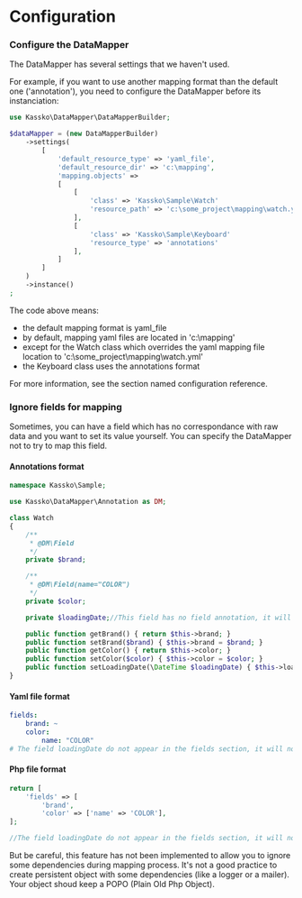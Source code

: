 Configuration
=================

### Configure the DataMapper ###

The DataMapper has several settings that we haven't used.

For example, if you want to use another mapping format than the default one ('annotation'), you need to configure the DataMapper before its instanciation:

```php
use Kassko\DataMapper\DataMapperBuilder;

$dataMapper = (new DataMapperBuilder)
    ->settings(
        [
            'default_resource_type' => 'yaml_file',
            'default_resource_dir' => 'c:\mapping',
            'mapping.objects' =>
            [
                [
                    'class' => 'Kassko\Sample\Watch'
                    'resource_path' => 'c:\some_project\mapping\watch.yml'
                ],
                [
                    'class' => 'Kassko\Sample\Keyboard'
                    'resource_type' => 'annotations'
                ],
            ]
        ]
    )
    ->instance()
;
```

The code above means:
* the default mapping format is yaml_file
* by default, mapping yaml files are located in 'c:\mapping'
* except for the Watch class which overrides the yaml mapping file location to 'c:\some_project\mapping\watch.yml'
* the Keyboard class uses the annotations format

For more information, see the section named configuration reference.

### Ignore fields for mapping ###

Sometimes, you can have a field which has no correspondance with raw data and you want to set its value yourself. You can specify the DataMapper not to try to map this field.

#### Annotations format ####
```php
namespace Kassko\Sample;

use Kassko\DataMapper\Annotation as DM;

class Watch
{
    /**
     * @DM\Field
     */
    private $brand;

    /**
     * @DM\Field(name="COLOR")
     */
    private $color;

    private $loadingDate;//This field has no field annotation, it will not be managed.

    public function getBrand() { return $this->brand; }
    public function setBrand($brand) { $this->brand = $brand; }
    public function getColor() { return $this->color; }
    public function setColor($color) { $this->color = $color; }
    public function setLoadingDate(\DateTime $loadingDate) { $this->loadingDate = $loadingDate; }
}
```

#### Yaml file format ####
```yaml
fields:
    brand: ~
    color:
        name: "COLOR"
# The field loadingDate do not appear in the fields section, it will not be managed.
```

#### Php file format ####
```php
return [
    'fields' => [
        'brand',
        'color' => ['name' => 'COLOR'],
];

//The field loadingDate do not appear in the fields section, it will not be managed.
```

But be careful, this feature has not been implemented to allow you to ignore some dependencies during mapping process. It's not a good practice to create persistent object with some dependencies (like a logger or a mailer). Your object shoud keep a POPO (Plain Old Php Object).